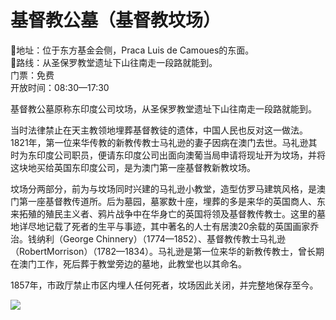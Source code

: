 # 基督教公墓（基督教坟场）  
📍地址：位于东方基金会侧，Praca Luis de Camoues的东面。  
👣路线：从圣保罗教堂遗址下山往南走一段路就能到。  
门票：免费  
开放时间：08:30—17:30  

基督教公墓原称东印度公司坟场，从圣保罗教堂遗址下山往南走一段路就能到。  

当时法律禁止在天主教领地埋葬基督教徒的遗体，中国人民也反对这一做法。1821年，第一位来华传教的新教传教士马礼逊的妻子因病在澳门去世。马礼逊其时为东印度公司职员，便请东印度公司出面向澳葡当局申请将现址开为坟场，并将这块地买给英国东印度公司，是为澳门第一座基督教新教坟场。  

坟场分两部分，前为与坟场同时兴建的马礼逊小教堂，造型仿罗马建筑风格，是澳门第一座基督教传道所。后为墓园，墓冢数十座，埋葬的多是来华的英国商人、东来拓殖的殖民主义者、鸦片战争中在华身亡的英国将领及基督教传教士。这里的墓地详尽地记载了死者的生平与事迹，其中著名的人士有居澳20余载的英国画家乔治。钱纳利（George Chinnery）（1774—1852）、基督教传教士马礼逊（RobertMorrison）（1782—1834）。马礼逊是第一位来华的新教传教士，曾长期在澳门工作，死后葬于教堂旁边的墓地，此教堂也以其命名。  

1857年，市政厅禁止市区内埋人任何死者，坟场因此关闭，并完整地保存至今。  

![](https://raw.gitmirror.com/szqq0512/Pic/main/img/202201212118554.png)  
